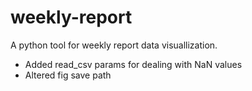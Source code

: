 
# weekly-report
A python tool for weekly report data visuallization.
  - Added read_csv params for dealing with NaN values
  - Altered fig save path
